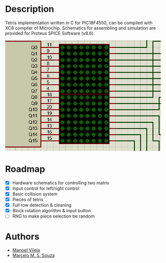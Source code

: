 # Description
Tetris implementation written in C for PIC18F4550, can be compiled
with XC8 compiler of Microchip. Schematics for assembling and
simulation are provided for Proteus SPICE Software (v8.6).

![gif](tetris.gif)

# Roadmap

- [x] Hardware schematics for controlling two matrix
- [x] Input control for left/right control
- [x] Basic collision system
- [x] Pieces of tetris
- [x] Full row detection & cleaning
- [x] Block rotation algorithm & input button
- [ ] RNG to make piece selection be random

# Authors
+ [Manoel Vilela](https://github.com/ryukinix)
+ [Marcelo M. S. Souza](https://github.com/mmssouza)
